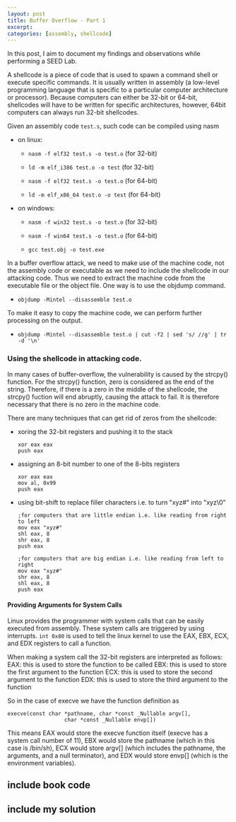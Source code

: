 ```yaml
---
layout: post
title: Buffer Overflow - Part 1
excerpt:
categories: [assembly, shellcode]
---
```


In this post, I aim to document my findings and observations while performing a SEED Lab.


A shellcode is a piece of code that is used to spawn a command shell or execute specific commands. It is usually written in assembly (a low-level programming language that is specific to a particular computer architecture or processor). Because computers can either be 32-bit or 64-bit, shellcodes will have to be written for specific architectures, however, 64bit computers can always run 32-bit shellcodes.


Given an assembly code `test.s`, such code can be compiled using nasm 

- on linux:

  - `nasm -f elf32 test.s -o test.o` (for 32-bit)
 
  - `ld -m elf_i386 test.o -o test` (for 32-bit)
 
  - `nasm -f elf32 test.s -o test.o` (for 64-bit)
 
  - `ld -m elf_x86_64 test.o -o test` (for 64-bit)

- on windows:

  - `nasm -f win32 test.s -o test.o` (for 32-bit)
 
  - `nasm -f win64 test.s -o test.o` (for 64-bit)
 
  - `gcc test.obj -o test.exe`


In a buffer overflow attack, we need to make use of the machine code, not the assembly code or executable as we need to include the shellcode in our attacking
code. Thus we need to extract the machine code from the executable file or the object file. One way is to use the objdump command.

- `objdump -Mintel --disassemble test.o`

To make it easy to copy the machine code, we can perform further processing on the output.

- `objdump -Mintel --disassemble test.o | cut -f2 | sed 's/ //g' | tr -d '\n'`


### Using the shellcode in attacking code.

In many cases of buffer-overflow, the vulnerability is caused by the strcpy() function. For the strcpy() function, zero is considered as the end of the string. Therefore, if there is a zero in the middle of the shellcode, the strcpy() fuction will end abruptly, causing the attack to fail. It is therefore necessary that there is no zero in the machine code.

There are many techniques that can get rid of zeros from the shellcode:

- xoring the 32-bit registers and pushing it to the stack

  ```
  xor eax eax
  push eax
  ```

- assigning an 8-bit number to one of the 8-bits registers

  ```
  xor eax eax
  mov al, 0x99
  push eax
  ```

- using bit-shift to replace filler characters i.e. to turn "xyz#" into "xyz\0"

  ```
  ;for computers that are little endian i.e. like reading from right to left
  mov eax "xyz#"
  shl eax, 8
  shr eax, 8
  push eax

  ;for computers that are big endian i.e. like reading from left to right
  mov eax "xyz#"
  shr eax, 8
  shl eax, 8
  push eax
  ```

####  Providing Arguments for System Calls

Linux provides the programmer with system calls that can be easily executed from assembly. These system calls are triggered by using interrupts. `int 0x80` is used to tell the linux kernel to use the EAX, EBX, ECX, and EDX registers to call a function.

When making a system call the 32-bit registers are interpreted as follows:
EAX: this is used to store the function to be called
EBX: this is used to store the first argument to the function
ECX: this is used to store the second argument to the function
EDX: this is used to store the third argument to the function

So in the case of execve we have the function definition as

```
execve(const char *pathname, char *const _Nullable argv[],
                  char *const _Nullable envp[])
```

This means EAX would store the execve function itself (execve has a system call number of 11), EBX would store the pathname (which in this case is /bin/sh), ECX would store argv[] (which includes the pathname, the arguments, and a null terminator), and EDX would store envp[] (which is the environment variables).




## include book code

## include my solution

